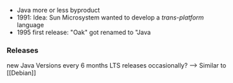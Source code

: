 - Java more or less byproduct
- 1991: Idea: Sun Microsystem wanted to develop a _trans-platform_ language
- 1995 first release: "Oak" got renamed to "Java

### Releases
new Java Versions every 6 months
LTS releases occasionally? --> Similar to [[Debian]]